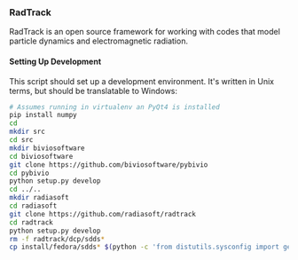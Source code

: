 ### RadTrack

RadTrack is an open source framework for working with codes that model particle dynamics and electromagnetic radiation.

#### Setting Up Development

This script should set up a development environment. It's written in Unix
terms, but should be translatable to Windows:

```bash
# Assumes running in virtualenv an PyQt4 is installed
pip install numpy
cd
mkdir src
cd src
mkdir biviosoftware
cd biviosoftware
git clone https://github.com/biviosoftware/pybivio
cd pybivio
python setup.py develop
cd ../..
mkdir radiasoft
cd radiasoft
git clone https://github.com/radiasoft/radtrack
cd radtrack
python setup.py develop
rm -f radtrack/dcp/sdds*
cp install/fedora/sdds* $(python -c 'from distutils.sysconfig import get_python_lib as x; print x()')
```
